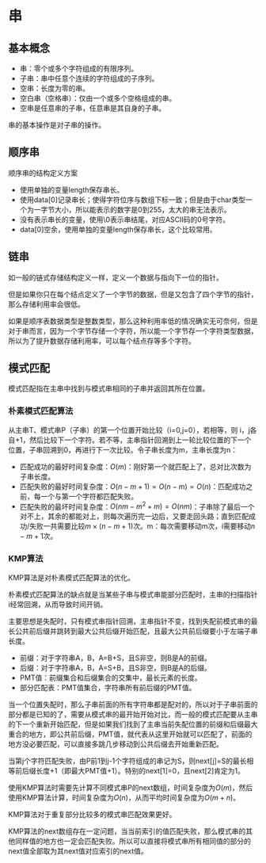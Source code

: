 # 串

## 基本概念

+ 串：零个或多个字符组成的有限序列。
+ 子串：串中任意个连续的字符组成的子序列。
+ 空串：长度为零的串。
+ 空白串（空格串）：仅由一个或多个空格组成的串。
+ 空串是任意串的子串，任意串是其自身的子串。

串的基本操作是对子串的操作。

## 顺序串

顺序串的结构定义方案

+ 使用单独的变量length保存串长。
+ 使用data[0]记录串长；使得字符位序与数组下标一致；但是由于char类型一个为一字节大小，所以能表示的数字是0到255，太大的串无法表示。
+ 没有表示串长的变量，使用\0表示串结尾，对应ASCII码的0号字符。
+ data[0]空余，使用单独的变量length保存串长，这个比较常用。

## 链串

如一般的链式存储结构定义一样，定义一个数据与指向下一位的指针。

但是如果你只在每个结点定义了一个字节的数据，但是又包含了四个字节的指针，那么存储利用率会很低。

如果是顺序表数据类型是整数类型，那么这种利用率低的情况确实无可奈何，但是对于串而言，因为一个字节存储一个字符，所以能一个字节存一个字符类型数据，所以为了提升数据存储利用率，可以每个结点存等多个字符。

## 模式匹配

模式匹配指在主串中找到与模式串相同的子串并返回其所在位置。

### 朴素模式匹配算法

从主串T、模式串P（子串）的第一个位置开始比较（i=0,j=0），若相等，则 i，j各自+1，然后比较下一个字符。若不等，主串指针回溯到上一轮比较位置的下一个位置，子串回溯到0，再进行下一次比较。令子串长度为m，主串长度为n：

+ 匹配成功的最好时间复杂度：$O(m)$：刚好第一个就匹配上了，总对比次数为子串长度。
+ 匹配失败的最好时间复杂度：$O(n-m+1)=O(n-m)=O(n)$：匹配成功之前，每一个与第一个字符都匹配失败。
+ 匹配失败的最坏时间复杂度：$O(nm-m^2+m)= O(nm)$：子串除了最后一个对不上，其余的都能对上，则每次遍历完一边后，又要走回头路；直到匹配成功/失败一共需要比较$m\times(n-m+1)$次。m：每次需要移动m次，i需要移动$n-m+1$次。

### KMP算法

KMP算法是对朴素模式匹配算法的优化。

朴素模式匹配算法的缺点就是当某些子串与模式串能部分匹配时，主串的扫描指针i经常回溯，从而导致时间开销。

主要思想是失配时，只有模式串指针回溯，主串指针不变，找到失配前模式串的最长公共前后缀并跳转到最大公共后缀开始匹配，且最大公共前后缀要小于左端子串长度。

+ 前缀：对于字符串A，B，A=B+S，且S非空，则B是A的前缀。
+ 后缀：对于字符串A，B，A=S+B，且S非空，则B是A的后缀。
+ PMT值：前缀集合和后缀集合的交集中，最长元素的长度。
+ 部分匹配表：PMT值集合，字符串所有前后缀的PMT值。

当一个位置失配时，那么子串前面的所有字符串都是配对的，所以对于子串前面的部分都是已知的了，需要从模式串的最开始开始对比，而一般的模式匹配要从主串的下一个重新开始匹配，但是如果我们找到了主串当前失配位置的前缀和后缀最大重合的地方，即公共前后缀，PMT值，就代表从这里开始就可以匹配了，前面的地方没必要匹配，可以直接多跳几步移动到公共后缀去开始重新匹配。

当第j个字符匹配失败，由P前1到j-1个字符组成的串记为S，则next[j]=S的最长相等前后缀长度+1（即最大PMT值+1）。特别的next[1]=0，且next[2]肯定为1。

使用KMP算法时需要先计算不同模式串P的next数组，时间复杂度为$O(m)$，然后使用KMP算法计算，时间复杂度为$O(n)$，从而平均时间复杂度为$O(m+n)$。

KMP算法对于重复部分比较多的模式串匹配效果更好。

KMP算法的next数组存在一定问题，当当前索引的值匹配失败，那么模式串的其他同样值的地方也一定会匹配失败。所以可以直接将模式串所有相同值的部分的next值全部取为其next值对应索引的next值。
